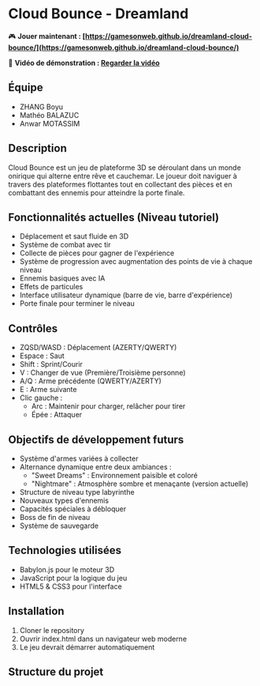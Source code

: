 # Cloud Bounce - Dreamland

🎮 **Jouer maintenant : [https://gamesonweb.github.io/dreamland-cloud-bounce/](https://gamesonweb.github.io/dreamland-cloud-bounce/)**

🎥 **Vidéo de démonstration : [Regarder la vidéo](https://drive.google.com/file/d/10HwPQT9vRPxAr-4p1mqlqTfJu95qnT2G/view?usp=sharing)**

## Équipe
- ZHANG Boyu
- Mathéo BALAZUC  
- Anwar MOTASSIM

## Description
Cloud Bounce est un jeu de plateforme 3D se déroulant dans un monde onirique qui alterne entre rêve et cauchemar. Le joueur doit naviguer à travers des plateformes flottantes tout en collectant des pièces et en combattant des ennemis pour atteindre la porte finale.

## Fonctionnalités actuelles (Niveau tutoriel)
- Déplacement et saut fluide en 3D
- Système de combat avec tir
- Collecte de pièces pour gagner de l'expérience
- Système de progression avec augmentation des points de vie à chaque niveau
- Ennemis basiques avec IA
- Effets de particules
- Interface utilisateur dynamique (barre de vie, barre d'expérience)
- Porte finale pour terminer le niveau

## Contrôles
- ZQSD/WASD : Déplacement (AZERTY/QWERTY)
- Espace : Saut
- Shift : Sprint/Courir
- V : Changer de vue (Première/Troisième personne)
- A/Q : Arme précédente (QWERTY/AZERTY)
- E : Arme suivante
- Clic gauche : 
  - Arc : Maintenir pour charger, relâcher pour tirer
  - Épée : Attaquer

## Objectifs de développement futurs
- Système d'armes variées à collecter
- Alternance dynamique entre deux ambiances :
  - "Sweet Dreams" : Environnement paisible et coloré
  - "Nightmare" : Atmosphère sombre et menaçante (version actuelle)
- Structure de niveau type labyrinthe
- Nouveaux types d'ennemis
- Capacités spéciales à débloquer
- Boss de fin de niveau
- Système de sauvegarde

## Technologies utilisées
- Babylon.js pour le moteur 3D
- JavaScript pour la logique du jeu
- HTML5 & CSS3 pour l'interface

## Installation
1. Cloner le repository
2. Ouvrir index.html dans un navigateur web moderne
3. Le jeu devrait démarrer automatiquement

## Structure du projet 
